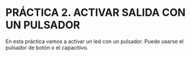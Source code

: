 # PRÁCTICA 2. ACTIVAR SALIDA CON UN PULSADOR

En esta práctica vamos a activar un led con un pulsador. Puede usarse el pulsador de botón o
el capacitivo.
